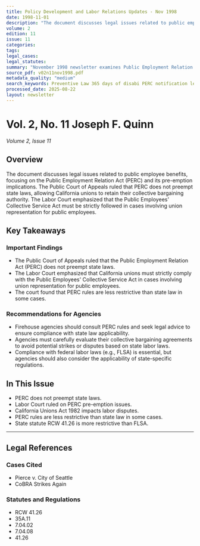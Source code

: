 ```yaml
---
title: Policy Development and Labor Relations Updates - Nov 1998
date: 1998-11-01
description: "The document discusses legal issues related to public employee benefits, focusing on the Public Employment Relation Act (PERC) and its pre-emption implications. The Public Court of Appeals ruled that PERC does not preempt state laws, allowing California unions to retain their collective bargaining authority. The Labor Court emphasized that the Public Employees' Collective Service Act must be strictly followed in cases involving union representation for public employees."
volume: 2
edition: 11
issue: 11
categories: 
tags: 
legal_cases: 
legal_statutes: 
summary: "November 1998 newsletter examines Public Employment Relation Act (PERC) pre-emption implications, analyzes Public Court of Appeals ruling that PERC does not preempt state laws allowing California unions to retain collective bargaining authority, discusses Labor Court emphasis on strict compliance with Public Employees' Collective Service Act for union representation, and reviews Pierce v. City of Seattle and CoBRA legal precedents affecting public employee benefits under RCW 41.26."
source_pdf: v02n11nov1998.pdf
metadata_quality: "medium"
search_keywords: Preventive Law 365 days of disabi PERC notification legal arguments employment arbitration jurisdiction California Unions Act 1982 PERC mentioned that the union pendency clause was included in the sec...
processed_date: 2025-08-22
layout: newsletter
---
```



# Vol. 2, No. 11 Joseph F. Quinn

*Volume 2, Issue 11*

## Overview

The document discusses legal issues related to public employee benefits, focusing on the Public Employment Relation Act (PERC) and its pre-emption implications. The Public Court of Appeals ruled that PERC does not preempt state laws, allowing California unions to retain their collective bargaining authority. The Labor Court emphasized that the Public Employees' Collective Service Act must be strictly followed in cases involving union representation for public employees.

## Key Takeaways

### Important Findings

- The Public Court of Appeals ruled that the Public Employment Relation Act (PERC) does not preempt state laws.
- The Labor Court emphasized that California unions must strictly comply with the Public Employees' Collective Service Act in cases involving union representation for public employees.
- The court found that PERC rules are less restrictive than state law in some cases.

### Recommendations for Agencies

- Firehouse agencies should consult PERC rules and seek legal advice to ensure compliance with state law applicability.
- Agencies must carefully evaluate their collective bargaining agreements to avoid potential strikes or disputes based on state labor laws.
- Compliance with federal labor laws (e.g., FLSA) is essential, but agencies should also consider the applicability of state-specific regulations.

## In This Issue

- PERC does not preempt state laws.
- Labor Court ruled on PERC pre-emption issues.
- California Unions Act 1982 impacts labor disputes.
- PERC rules are less restrictive than state law in some cases.
- State statute RCW 41.26 is more restrictive than FLSA.

---

## Legal References

### Cases Cited

- Pierce v. City of Seattle
- CoBRA Strikes Again

### Statutes and Regulations

- RCW 41.26
- 35A.11
- 7.04.02
- 7.04.08
- 41.26


